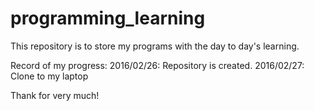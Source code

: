 # programming_learning
This repository is to store my programs with the day to day's learning. 

Record of my progress:
2016/02/26: Repository is created.
2016/02/27: Clone to my laptop

Thank for very much!

